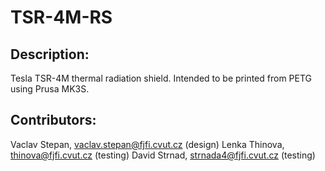 # TSR-4M-RS

## Description:
Tesla TSR-4M thermal radiation shield. Intended to be printed from PETG using Prusa MK3S.

## Contributors:
Vaclav Stepan, vaclav.stepan@fjfi.cvut.cz (design)
Lenka Thinova, thinova@fjfi.cvut.cz (testing)
David Strnad, strnada4@fjfi.cvut.cz (testing)
